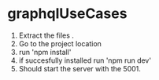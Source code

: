 # graphqlUseCases
1) Extract the files . 
2) Go to the project location
3) run 'npm install'
4) if succesfully installed run 'npm run dev'
5) Should start the server with the 5001.
